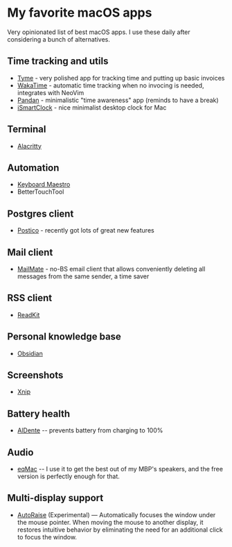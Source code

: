 # My favorite macOS apps

Very opinionated list of best macOS apps. I use these daily after considering a bunch of alternatives.

## Time tracking and utils

- [Tyme](https://www.tyme-app.com/en/) - very polished app for tracking time and putting up basic invoices
- [WakaTime](https://wakatime.com/) - automatic time tracking when no invocing is needed, integrates with NeoVim
- [Pandan](https://sindresorhus.com/pandan) - minimalistic "time awareness" app (reminds to have a break)
- [iSmartClock](https://apps.apple.com/ua/app/ismartclock/id706803884?mt=12) - nice minimalist desktop clock for Mac

## Terminal

- [Alacritty](https://github.com/alacritty/alacritty)

## Automation

- [Keyboard Maestro](https://www.keyboardmaestro.com/main/)
- BetterTouchTool

## Postgres client

- [Postico](https://eggerapps.at/postico/) - recently got lots of great new features

## Mail client

- [MailMate](https://freron.com/) - no-BS email client that allows conveniently deleting all messages from the same sender, a time saver

## RSS client

- [ReadKit](https://readkit.app/)

## Personal knowledge base

- [Obsidian](https://obsidian.md/)

## Screenshots

- [Xnip](https://apps.apple.com/us/app/xnip-screenshot-annotation/id1221250572)

## Battery health

- [AlDente](https://apphousekitchen.com/) -- prevents battery from charging to 100%

## Audio

- [eqMac](https://eqmac.app/) -- I use it to get the best out of my MBP's speakers, and the free version is perfectly enough for that.

## Multi-display support

- [AutoRaise](https://github.com/sbmpost/AutoRaise) (Experimental) — Automatically focuses the window under the mouse pointer. When moving the mouse to another display, it restores intuitive behavior by eliminating the need for an additional click to focus the window.
